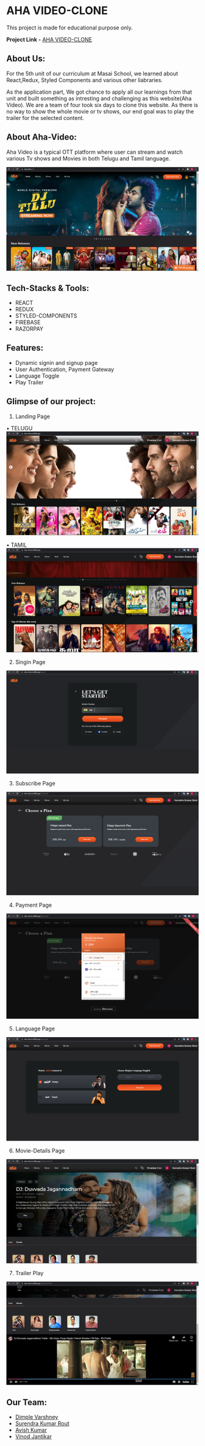 # AHA VIDEO-CLONE  

This project is made for educational purpose only.

**Project Link -** [AHA VIDEO-CLONE](https://aha-clone.netlify.app/)

## About Us:

For the 5th unit of our curriculum at Masai School, we learned about React,Redux, Styled Components and various other liabraries.

As the application part, We got chance to apply all our learnings from that unit and built something as intresting and challenging as this website(Aha Video). We are a team of four took six days to clone this website. As there is no way to show the whole movie or tv shows, our end goal was to play the trailer for the selected content.

## About Aha-Video: 

Aha Video is a typical OTT platform where user can stream and watch various Tv shows and Movies in both Telugu and Tamil language.

<img src="Readme_images/aha.png">

## Tech-Stacks & Tools:

* REACT
* REDUX
* STYLED-COMPONENTS
* FIREBASE
* RAZORPAY

## Features:
 
* Dynamic signin and signup page
* User Authentication, Payment Gateway
* Language Toggle
* Play Trailer

## Glimpse of our project:

1. Landing Page

• TELUGU
<img src="Readme_images/home.png">

• TAMIL
<img src="Readme_images/tamil-home.png">

2. Singin Page

<img src="Readme_images/signin.png">

3. Subscribe Page

<img src="Readme_images/subscribe.png">


4. Payment Page

<img src="Readme_images/payment.png">

5. Language Page

<img src="Readme_images/language.png">

6. Movie-Details Page

<img src="Readme_images/details.png">

7. Trailer Play

<img src="Readme_images/trailer.png">


## Our Team:

* [Dimple Varshney](https://github.com/dimple06varshney)
* [Surendra Kumar Rout](https://github.com/SurendraKumarRout) 
* [Avish Kumar](https://github.com/avishmonga)
* [Vinod Jantikar](https://github.com/Vinod-Jantikar) 
  
